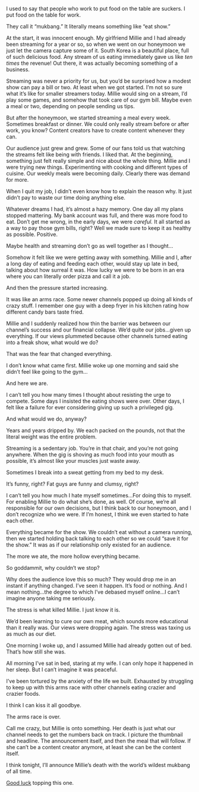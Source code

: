 I used to say that people who work to put food on the table are suckers. I put food on the table for work.

They call it “mukbang.” It literally means something like “eat show.”

At the start, it was innocent enough. My girlfriend Millie and I had already been streaming for a year or so, so when we went on our honeymoon we just let the camera capture some of it. South Korea is a beautiful place, full of such delicious food. Any stream of us eating immediately gave us like *ten times* the revenue! Out there, it was actually becoming something of a business.

Streaming was never a priority for us, but you’d be surprised how a modest show can pay a bill or two. At least when we got started. I’m not so sure what it’s like for smaller streamers today. Millie would sing on a stream, I’d play some games, and somehow that took care of our gym bill. Maybe even a meal or two, depending on people sending us tips.

But after the honeymoon, we started streaming a meal every week. Sometimes breakfast or dinner. We could only really stream before or after work, you know? Content creators have to create content whenever they can.

Our audience just grew and grew. Some of our fans told us that watching the streams felt like being with friends. I liked that. At the beginning, something just felt really simple and nice about the whole thing. Millie and I were trying new things. Experimenting with cooking and different types of cuisine. Our weekly meals were becoming daily. Clearly there was demand for more.

When I quit my job, I didn’t even know how to explain the reason why. It just didn’t pay to waste our time doing anything else.

Whatever dreams I had, it’s almost a hazy memory. One day all my plans stopped mattering. My bank account was full, and there was more food to eat. Don’t get me wrong, in the early days, we were *careful.* It all started as a way to pay those gym bills, right? Well we made sure to keep it as healthy as possible. Positive.

Maybe health and streaming don’t go as well together as I thought…

Somehow it felt like we were getting away with something. Millie and I, after a long day of eating and feeding each other, would stay up late in bed, talking about how surreal it was. How lucky we were to be born in an era where you can literally order pizza and call it a job.

And then the pressure started increasing.

It was like an arms race. Some newer channels popped up doing all kinds of crazy stuff. I remember one guy with a deep fryer in his kitchen rating how different candy bars taste fried.

Millie and I suddenly realized how thin the barrier was between our channel’s success and our financial collapse. We’d quite our jobs…given up everything. If our views plummeted because other channels turned eating into a freak show, what would we do?

That was the fear that changed everything.

I don’t know what came first. Millie woke up one morning and said she didn’t feel like going to the gym…

And here we are.

I can’t tell you how many times I thought about resisting the urge to compete. Some days I insisted the eating shows were over. Other days, I felt like a failure for ever considering giving up such a privileged gig.

And what would we do, anyway?

Years and years dripped by. We each packed on the pounds, not that the literal weight was the entire problem.

Streaming is a sedentary job. You’re in that chair, and you’re not going anywhere. When the gig is shoving as much food into your mouth as possible, it’s almost like your muscles just waste away.

Sometimes I break into a sweat getting from my bed to my desk.

It’s funny, right? Fat guys are funny and clumsy, right?

I can’t tell you how much I hate myself sometimes…For doing this to myself. For enabling Millie to do what she’s done, as well. Of course, we’re all responsible for our own decisions, but I think back to our honeymoon, and I don’t recognize who we were. If I’m honest, I think we even started to hate each other.

Everything became for the show. We couldn’t eat without a camera running, then we started holding back talking to each other so we could “save it for the show.” It was as if our relationship only existed for an audience.

The more we ate, the more hollow everything became.

So goddammit, why couldn’t we stop?

Why does the audience love this so much? They would drop me in an instant if anything changed. I’ve seen it happen. It’s food or nothing. And I mean nothing…the degree to which I’ve debased myself online…I can’t imagine anyone taking me seriously.

The stress is what killed Millie. I just know it is.

We’d been learning to cure our own meat, which sounds more educational than it really was. Our views were dropping again. The stress was taxing us as much as our diet.

One morning I woke up, and I assumed Millie had already gotten out of bed. That’s how still she was.

All morning I’ve sat in bed, staring at my wife. I can only hope it happened in her sleep. But I can’t imagine it was peaceful.

I’ve been tortured by the anxiety of the life we built. Exhausted by struggling to keep up with this arms race with other channels eating crazier and crazier foods.

I think I can kiss it all goodbye.

The arms race is over.

Call me crazy, but Millie is onto something. Her death is just what our channel needs to get the numbers back on track. I picture the thumbnail and headline. The announcement itself, and then the meal that will follow. If she can’t be a content creator anymore, at least she can be the content itself.

I think tonight, I’ll announce Millie’s death with the world’s wildest mukbang of all time.

[Good luck](https://www.themythtraveler.com/content/) topping this one.
